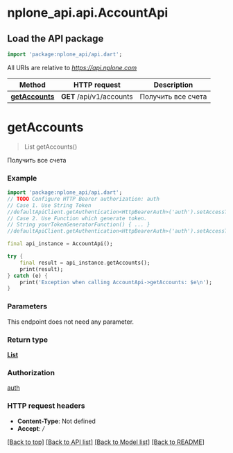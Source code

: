 # nplone_api.api.AccountApi

## Load the API package
```dart
import 'package:nplone_api/api.dart';
```

All URIs are relative to *https://api.nplone.com*

Method | HTTP request | Description
------------- | ------------- | -------------
[**getAccounts**](AccountApi.md#getaccounts) | **GET** /api/v1/accounts | Получить все счета


# **getAccounts**
> List<Account> getAccounts()

Получить все счета

### Example
```dart
import 'package:nplone_api/api.dart';
// TODO Configure HTTP Bearer authorization: auth
// Case 1. Use String Token
//defaultApiClient.getAuthentication<HttpBearerAuth>('auth').setAccessToken('YOUR_ACCESS_TOKEN');
// Case 2. Use Function which generate token.
// String yourTokenGeneratorFunction() { ... }
//defaultApiClient.getAuthentication<HttpBearerAuth>('auth').setAccessToken(yourTokenGeneratorFunction);

final api_instance = AccountApi();

try {
    final result = api_instance.getAccounts();
    print(result);
} catch (e) {
    print('Exception when calling AccountApi->getAccounts: $e\n');
}
```

### Parameters
This endpoint does not need any parameter.

### Return type

[**List<Account>**](Account.md)

### Authorization

[auth](../README.md#auth)

### HTTP request headers

 - **Content-Type**: Not defined
 - **Accept**: */*

[[Back to top]](#) [[Back to API list]](../README.md#documentation-for-api-endpoints) [[Back to Model list]](../README.md#documentation-for-models) [[Back to README]](../README.md)

